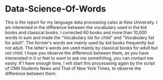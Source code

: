 # Data-Science-Of-Words
This is the report for my language data processing calss at Keio University.
I am interented in the difference between the vocabulary used in the kid books and classical books.
I corrected 60 books and more than 10,000 words in sum and made the "Vocabulary list for child" and "Vocabulary list for adult".
The former's words are mainly used by kid books frequently but not adult. The latter's words are used mainly by classical books for adult but not child.
I hope you observe the difference between them, as you have interensted in it or feel to want to ask me somethihng, you can contact me easily.
If I have enough time, I will start this processeing again by the script of CNN Students News and That of New York Times, to observe the difference between them.
